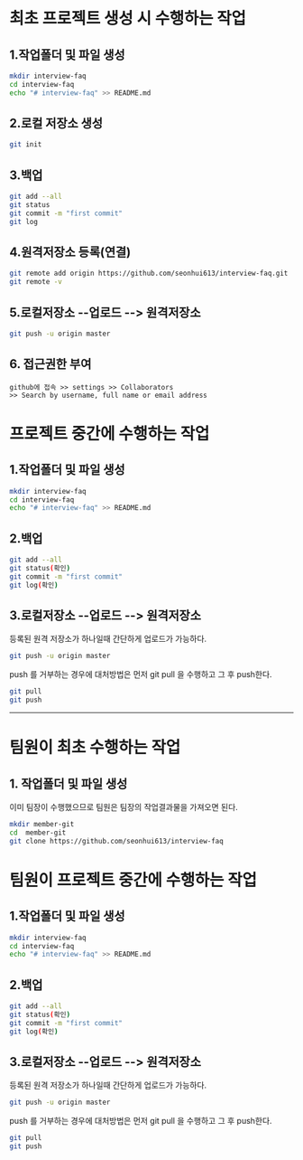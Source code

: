 # 최초 프로젝트 생성 시 수행하는 작업

## 1.작업폴더 및 파일 생성
```bash
mkdir interview-faq
cd interview-faq
echo "# interview-faq" >> README.md
```
## 2.로컬 저장소 생성
```bash
git init
```
## 3.백업
```bash
git add --all
git status
git commit -m "first commit"
git log
```
## 4.원격저장소 등록(연결)
```bash
git remote add origin https://github.com/seonhui613/interview-faq.git
git remote -v
```

## 5.로컬저장소 --업로드 --> 원격저장소
```bash
git push -u origin master
```
## 6. 접근권한 부여
```
github에 접속 >> settings >> Collaborators   
>> Search by username, full name or email address
```

# 프로젝트 중간에 수행하는 작업

## 1.작업폴더 및 파일 생성
```bash
mkdir interview-faq
cd interview-faq
echo "# interview-faq" >> README.md
```
## 2.백업
```bash
git add --all
git status(확인)
git commit -m "first commit"
git log(확인)
```
## 3.로컬저장소 --업로드 --> 원격저장소
등록된 원격 저장소가 하나일때 간단하게 업로드가 가능하다.

```bash
git push -u origin master
```
push 를 거부하는 경우에 대처방법은 먼저 git pull 을 수행하고 그 후 push한다.

```bash
git pull
git push
```
************************************************************************

# 팀원이 최초 수행하는 작업
## 1. 작업폴더 및 파일 생성
이미 팀장이 수행했으므로 팀원은 팀장의 작업결과물을 가져오면 된다.
```bash
mkdir member-git
cd  member-git
git clone https://github.com/seonhui613/interview-faq
```

# 팀원이 프로젝트 중간에 수행하는 작업

## 1.작업폴더 및 파일 생성
```bash
mkdir interview-faq
cd interview-faq
echo "# interview-faq" >> README.md
```
## 2.백업
```bash
git add --all
git status(확인)
git commit -m "first commit"
git log(확인)
```
## 3.로컬저장소 --업로드 --> 원격저장소
등록된 원격 저장소가 하나일때 간단하게 업로드가 가능하다.

```bash
git push -u origin master
```
push 를 거부하는 경우에 대처방법은 먼저 git pull 을 수행하고 그 후 push한다.

```bash
git pull
git push
```
